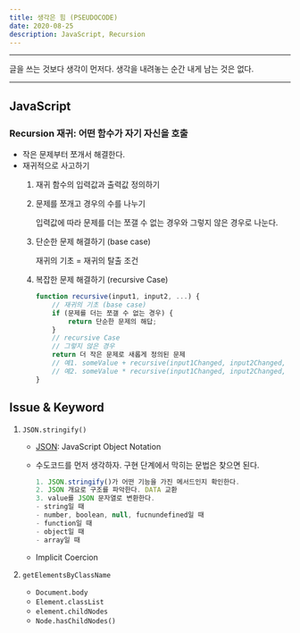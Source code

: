 ```yaml
---
title: 생각은 힘 (PSEUDOCODE)
date: 2020-08-25
description: JavaScript, Recursion
---
```


---

글을 쓰는 것보다 생각이 먼저다. 생각을 내려놓는 순간 내게 남는 것은 없다.

---

## JavaScript
### Recursion 재귀: 어떤 함수가 자기 자신을 호출

- 작은 문제부터 쪼개서 해결한다.
- 재귀적으로 사고하기
  1. 재귀 함수의 입력값과 출력값 정의하기
  
  2. 문제를 쪼개고 경우의 수를 나누기
  
     입력값에 따라 문제를 더는 쪼갤 수 없는 경우와 그렇지 않은 경우로 나눈다.
  
  3. 단순한 문제 해결하기 (base case)
  
     재귀의 기초 = 재귀의 탈출 조건
  
  4. 복잡한 문제 해결하기 (recursive Case)
  
     ```javascript
     function recursive(input1, input2, ...) {
         // 재귀의 기초 (base case)
         if (문제를 더는 쪼갤 수 없는 경우) {
             return 단순한 문제의 해답;
         }
         // recursive Case
         // 그렇지 않은 경우
         return 더 작은 문제로 새롭게 정의된 문제
         // 예1. someValue + recursive(input1Changed, input2Changed, ...)
         // 예2. someValue * recursive(input1Changed, input2Changed, ...)
     }
     ```
  

## Issue & Keyword

1. `JSON.stringify()`

   - [JSON](https://www.json.org/json-ko.html): JavaScript Object Notation
   
   - 수도코드를 먼저 생각하자. 구현 단계에서 막히는 문법은 찾으면 된다.
   
     ```javascript
     1. JSON.stringify()가 어떤 기능을 가진 메서드인지 확인한다. 
     2. JSON 개요로 구조를 파악한다. DATA 교환
     3. value를 JSON 문자열로 변환한다.
     - string일 때
     - number, boolean, null, fucnundefined일 때
     - function일 때
     - object일 때
     - array일 때	
     ```
   
   - Implicit Coercion


2. `getElementsByClassName`
   - `Document.body`
   - `Element.classList`
   - `element.childNodes`
   - `Node.hasChildNodes()`